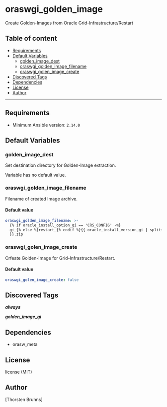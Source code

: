 # oraswgi_golden_image

Create Golden-Images from Oracle Grid-Infrastructure/Restart

## Table of content

- [Requirements](#requirements)
- [Default Variables](#default-variables)
  - [golden_image_dest](#golden_image_dest)
  - [oraswgi_golden_image_filename](#oraswgi_golden_image_filename)
  - [oraswgi_golen_image_create](#oraswgi_golen_image_create)
- [Discovered Tags](#discovered-tags)
- [Dependencies](#dependencies)
- [License](#license)
- [Author](#author)

---

## Requirements

- Minimum Ansible version: `2.14.0`


## Default Variables

### golden_image_dest

Set destination directory for Golden-Image extraction.

Variable has no default value.

### oraswgi_golden_image_filename

Filename of created Image archive.

#### Default value

```YAML
oraswgi_golden_image_filename: >-
  {% if oracle_install_option_gi == 'CRS_CONFIG' -%}
  gi_{% else %}restart_{% endif %}{{ oracle_install_version_gi | split('.') | first
  }}.zip
```

### oraswgi_golen_image_create

Crfeate Golden-Image for Grid-Infrastructure/Restart.

#### Default value

```YAML
oraswgi_golen_image_create: false
```

## Discovered Tags

**_always_**

**_golden_image_gi_**


## Dependencies

- orasw_meta

## License

license (MIT)

## Author

[Thorsten Bruhns]
